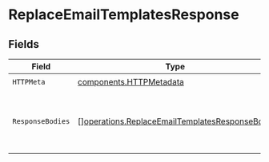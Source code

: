 # ReplaceEmailTemplatesResponse


## Fields

| Field                                                                                                          | Type                                                                                                           | Required                                                                                                       | Description                                                                                                    |
| -------------------------------------------------------------------------------------------------------------- | -------------------------------------------------------------------------------------------------------------- | -------------------------------------------------------------------------------------------------------------- | -------------------------------------------------------------------------------------------------------------- |
| `HTTPMeta`                                                                                                     | [components.HTTPMetadata](../../models/components/httpmetadata.md)                                             | :heavy_check_mark:                                                                                             | N/A                                                                                                            |
| `ResponseBodies`                                                                                               | [][operations.ReplaceEmailTemplatesResponseBody](../../models/operations/replaceemailtemplatesresponsebody.md) | :heavy_minus_sign:                                                                                             | The list of newly created or replaced email templates.                                                         |